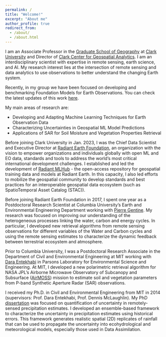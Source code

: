 ```yaml
---
permalink: /
title: "Welcome!"
excerpt: "About me"
author_profile: true
redirect_from: 
  - /about/
  - /about.html
---
```


I am an Associate Professor in the [Graduate School of Geography](https://www.clarku.edu/departments/geography/) at [Clark University](https://www.clarku.edu/) and Director of [Clark Center for Geospatial Analytics](https://clarku.edu/cga). I am an interdisciplinary scientist with expertise in remote sensing, earth science, and AI. 
My research interest lies at the intersection of remote sensing and data analytics to use observations to better understand the changing Earth system.

Recently, in my group we have been focused on developing and benchmarking Foundation Models for Earth Observations. You can check the latest updates of this work [here](https://www.clarku.edu/centers/geospatial-analytics/research/prithvi-foundation-model/). 

My main areas of research are:
- Developing and Adapting Machine Learning Techniques for Earth Observation Data
- Characterizing Uncertainties in Geospatial ML Model Predictions
- Applications of SAR for Soil Moisture and Vegetation Properties Retrieval

Before joining Clark University in Jan. 2023, I was the Chief Data Scientist and Executive Director at [Radiant Earth Foundation](https://www.radiant.earth/), an organization with the vision to empower organizations and individuals globally with open ML and EO data, standards and tools to address the world’s most critical international development challenges. I established and led the development of [Radiant MLHub](https://mlhub.earth/) - the open-access repository for geospatial training data and models at Radiant Earth. In this capacity, I also led efforts to mobilize the geospatial community to develop standards and best practices for an interoperable geospatial data ecosystem (such as SpatioTemporal Asset Catalog (STAC)).

Before joining Radiant Earth Foundation in 2017, I spent one year as a Postdoctoral Research Scientist at Columbia University’s Earth and Environmental Engineering Department working with [Pierre Gentine](https://gentinelab.eee.columbia.edu/home). My research was focused on improving our understanding of the heterogeneous processes linking the water, carbon and energy cycles. In particular, I developed new retrieval algorithms from remote sensing observations for different variables of the Water and Carbon cycles and using the remote sensing estimates to characterize the dynamic feedback between terrestrial ecosystem and atmosphere.

Prior to Columbia University, I was a Postdoctoral Research Associate in the Department of Civil and Environmental Engineering at MIT working with [Dara Entekhabi](https://cee.mit.edu/people_individual/dara-entekhabi/) in Parsons Laboratory for Environmental Science and Engineering. At MIT, I developed a new polarimetric retrieval algorithm for NASA JPL’s Airborne Microwave Observatory of Subcanopy and Subsurface ([AirMOSS](https://airmoss.jpl.nasa.gov/)) mission to estimate soil and vegetation parameters from P-band Synthetic Aperture Radar (SAR) observations.

I received my Ph.D. in Civil and Environmental Engineering from MIT in 2014 (supervisors: Prof. Dara Entekhabi, Prof. Dennis McLaughlin). My PhD [dissertation](https://mit.primo.exlibrisgroup.com/permalink/01MIT_INST/ejdckj/alma990023315020106761) was focused on quantification of uncertainty in remotely-sensed precipitation estimates. I developed an ensemble-based framework to characterize the uncertainty in precipitation estimates using historical errors. This framework generates realistic spatial (2D) replicates of rainfall that can be used to propagate the uncertainty into ecohydrological and meteorological models, especially those used in Data Assimilation.